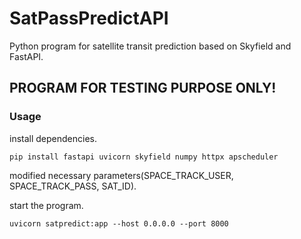 # SatPassPredictAPI
Python program for satellite transit prediction based on Skyfield and FastAPI.


## PROGRAM FOR TESTING PURPOSE ONLY!


### Usage

install dependencies.

`pip install fastapi uvicorn skyfield numpy httpx apscheduler`


modified necessary parameters(SPACE_TRACK_USER, SPACE_TRACK_PASS, SAT_ID).


start the program.

`uvicorn satpredict:app --host 0.0.0.0 --port 8000`
